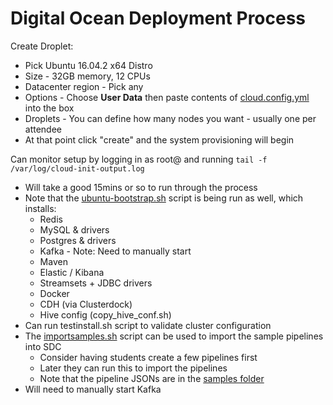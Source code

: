 # Digital Ocean Deployment Process
Create Droplet:
- Pick Ubuntu 16.04.2 x64 Distro
- Size - 32GB memory, 12 CPUs
- Datacenter region - Pick any
- Options - Choose **User Data** then paste contents of [cloud.config.yml](https://github.com/crwarman/training/blob/master/cloud.config.yml) into the box
- Droplets - You can define how many nodes you want - usually one per attendee
- At that point click "create" and the system provisioning will begin


Can monitor setup by logging in as root@<IP ADDR> and running 
`tail -f /var/log/cloud-init-output.log`
- Will take a good 15mins or so to run through the process
- Note that the [ubuntu-bootstrap.sh](https://github.com/crwarman/training/blob/master/ubuntu-bootstrap.sh) script is being run as well, which installs:
  * Redis
  * MySQL & drivers
  * Postgres & drivers
  * Kafka - Note: Need to manually start
  * Maven
  * Elastic / Kibana
  * Streamsets + JDBC drivers
  * Docker
  * CDH (via Clusterdock)
  * Hive config (copy_hive_conf.sh)
- Can run testinstall.sh script to validate cluster configuration
- The [importsamples.sh](https://github.com/crwarman/training/blob/master/importsamples.sh) script can be used to import the sample pipelines into SDC
  * Consider having students create a few pipelines first 
  * Later they can run this to import the pipelines 
  * Note that the pipeline JSONs are in the [samples folder](https://github.com/crwarman/training/tree/master/samples)
- Will need to manually start Kafka
